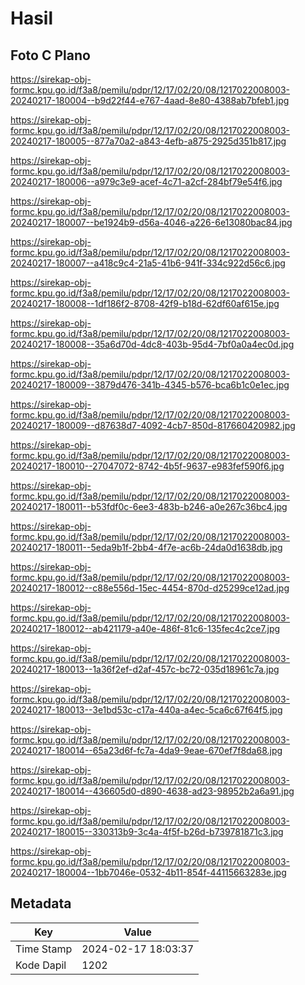 # Hasil

## Foto C Plano

https://sirekap-obj-formc.kpu.go.id/f3a8/pemilu/pdpr/12/17/02/20/08/1217022008003-20240217-180004--b9d22f44-e767-4aad-8e80-4388ab7bfeb1.jpg

https://sirekap-obj-formc.kpu.go.id/f3a8/pemilu/pdpr/12/17/02/20/08/1217022008003-20240217-180005--877a70a2-a843-4efb-a875-2925d351b817.jpg

https://sirekap-obj-formc.kpu.go.id/f3a8/pemilu/pdpr/12/17/02/20/08/1217022008003-20240217-180006--a979c3e9-acef-4c71-a2cf-284bf79e54f6.jpg

https://sirekap-obj-formc.kpu.go.id/f3a8/pemilu/pdpr/12/17/02/20/08/1217022008003-20240217-180007--be1924b9-d56a-4046-a226-6e13080bac84.jpg

https://sirekap-obj-formc.kpu.go.id/f3a8/pemilu/pdpr/12/17/02/20/08/1217022008003-20240217-180007--a418c9c4-21a5-41b6-941f-334c922d56c6.jpg

https://sirekap-obj-formc.kpu.go.id/f3a8/pemilu/pdpr/12/17/02/20/08/1217022008003-20240217-180008--1df186f2-8708-42f9-b18d-62df60af615e.jpg

https://sirekap-obj-formc.kpu.go.id/f3a8/pemilu/pdpr/12/17/02/20/08/1217022008003-20240217-180008--35a6d70d-4dc8-403b-95d4-7bf0a0a4ec0d.jpg

https://sirekap-obj-formc.kpu.go.id/f3a8/pemilu/pdpr/12/17/02/20/08/1217022008003-20240217-180009--3879d476-341b-4345-b576-bca6b1c0e1ec.jpg

https://sirekap-obj-formc.kpu.go.id/f3a8/pemilu/pdpr/12/17/02/20/08/1217022008003-20240217-180009--d87638d7-4092-4cb7-850d-817660420982.jpg

https://sirekap-obj-formc.kpu.go.id/f3a8/pemilu/pdpr/12/17/02/20/08/1217022008003-20240217-180010--27047072-8742-4b5f-9637-e983fef590f6.jpg

https://sirekap-obj-formc.kpu.go.id/f3a8/pemilu/pdpr/12/17/02/20/08/1217022008003-20240217-180011--b53fdf0c-6ee3-483b-b246-a0e267c36bc4.jpg

https://sirekap-obj-formc.kpu.go.id/f3a8/pemilu/pdpr/12/17/02/20/08/1217022008003-20240217-180011--5eda9b1f-2bb4-4f7e-ac6b-24da0d1638db.jpg

https://sirekap-obj-formc.kpu.go.id/f3a8/pemilu/pdpr/12/17/02/20/08/1217022008003-20240217-180012--c88e556d-15ec-4454-870d-d25299ce12ad.jpg

https://sirekap-obj-formc.kpu.go.id/f3a8/pemilu/pdpr/12/17/02/20/08/1217022008003-20240217-180012--ab421179-a40e-486f-81c6-135fec4c2ce7.jpg

https://sirekap-obj-formc.kpu.go.id/f3a8/pemilu/pdpr/12/17/02/20/08/1217022008003-20240217-180013--1a36f2ef-d2af-457c-bc72-035d18961c7a.jpg

https://sirekap-obj-formc.kpu.go.id/f3a8/pemilu/pdpr/12/17/02/20/08/1217022008003-20240217-180013--3e1bd53c-c17a-440a-a4ec-5ca6c67f64f5.jpg

https://sirekap-obj-formc.kpu.go.id/f3a8/pemilu/pdpr/12/17/02/20/08/1217022008003-20240217-180014--65a23d6f-fc7a-4da9-9eae-670ef7f8da68.jpg

https://sirekap-obj-formc.kpu.go.id/f3a8/pemilu/pdpr/12/17/02/20/08/1217022008003-20240217-180014--436605d0-d890-4638-ad23-98952b2a6a91.jpg

https://sirekap-obj-formc.kpu.go.id/f3a8/pemilu/pdpr/12/17/02/20/08/1217022008003-20240217-180015--330313b9-3c4a-4f5f-b26d-b739781871c3.jpg

https://sirekap-obj-formc.kpu.go.id/f3a8/pemilu/pdpr/12/17/02/20/08/1217022008003-20240217-180004--1bb7046e-0532-4b11-854f-44115663283e.jpg


## Metadata

| Key        | Value               |
| ---------- | ------------------- |
| Time Stamp | 2024-02-17 18:03:37 |
| Kode Dapil | 1202                |



